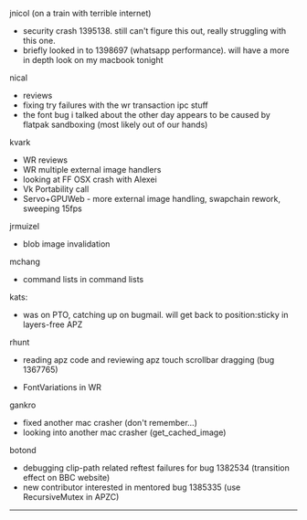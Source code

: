 jnicol (on a train with terrible internet)
* security crash 1395138. still can't figure this out, really struggling with this one.
* briefly looked in to 1398697 (whatsapp performance). will have a more in depth look on my macbook tonight



nical
* reviews
* fixing try failures with the wr transaction ipc stuff
* the font bug i talked about the other day appears to be caused by flatpak sandboxing (most likely out of our hands)



kvark
* WR reviews
* WR multiple external image handlers
* looking at FF OSX crash with Alexei
* Vk Portability call
* Servo+GPUWeb - more external image handling, swapchain rework, sweeping 15fps



jrmuizel
* blob image invalidation



mchang
* command lists in command lists



kats:
* was on PTO, catching up on bugmail. will get back to position:sticky in layers-free APZ



rhunt
* reading apz code and reviewing apz touch scrollbar dragging (bug 1367765)



* FontVariations in WR



gankro
* fixed another mac crasher (don't remember...)
* looking into another mac crasher (get_cached_image)



botond
* debugging clip-path related reftest failures for bug 1382534 (transition effect on BBC website) 
* new contributor interested in mentored bug 1385335 (use RecursiveMutex in APZC)

________________


